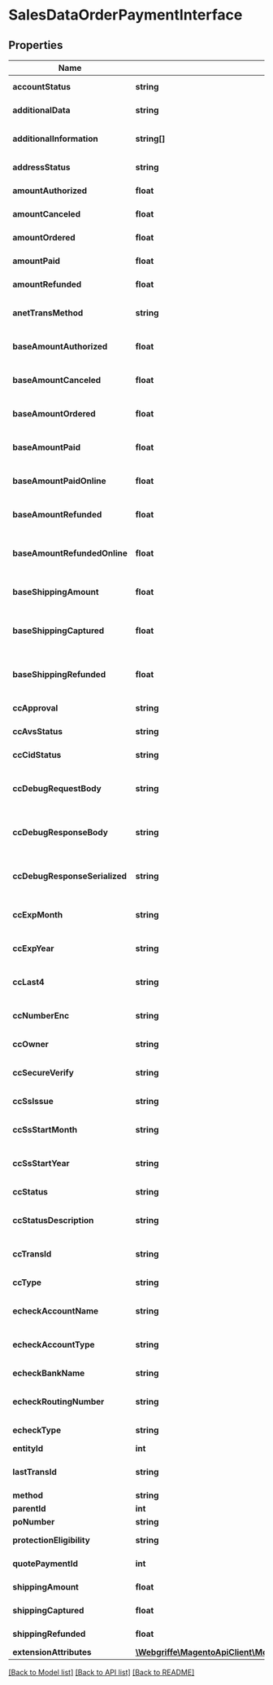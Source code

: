 # SalesDataOrderPaymentInterface

## Properties
Name | Type | Description | Notes
------------ | ------------- | ------------- | -------------
**accountStatus** | **string** | Account status. | 
**additionalData** | **string** | Additional data. | [optional] 
**additionalInformation** | **string[]** | Array of additional information. | 
**addressStatus** | **string** | Address status. | [optional] 
**amountAuthorized** | **float** | Amount authorized. | [optional] 
**amountCanceled** | **float** | Amount canceled. | [optional] 
**amountOrdered** | **float** | Amount ordered. | [optional] 
**amountPaid** | **float** | Amount paid. | [optional] 
**amountRefunded** | **float** | Amount refunded. | [optional] 
**anetTransMethod** | **string** | Anet transaction method. | [optional] 
**baseAmountAuthorized** | **float** | Base amount authorized. | [optional] 
**baseAmountCanceled** | **float** | Base amount canceled. | [optional] 
**baseAmountOrdered** | **float** | Base amount ordered. | [optional] 
**baseAmountPaid** | **float** | Base amount paid. | [optional] 
**baseAmountPaidOnline** | **float** | Base amount paid online. | [optional] 
**baseAmountRefunded** | **float** | Base amount refunded. | [optional] 
**baseAmountRefundedOnline** | **float** | Base amount refunded online. | [optional] 
**baseShippingAmount** | **float** | Base shipping amount. | [optional] 
**baseShippingCaptured** | **float** | Base shipping captured amount. | [optional] 
**baseShippingRefunded** | **float** | Base shipping refunded amount. | [optional] 
**ccApproval** | **string** | Credit card approval. | [optional] 
**ccAvsStatus** | **string** | Credit card avs status. | [optional] 
**ccCidStatus** | **string** | Credit card CID status. | [optional] 
**ccDebugRequestBody** | **string** | Credit card debug request body. | [optional] 
**ccDebugResponseBody** | **string** | Credit card debug response body. | [optional] 
**ccDebugResponseSerialized** | **string** | Credit card debug response serialized. | [optional] 
**ccExpMonth** | **string** | Credit card expiration month. | [optional] 
**ccExpYear** | **string** | Credit card expiration year. | [optional] 
**ccLast4** | **string** | Last four digits of the credit card. | 
**ccNumberEnc** | **string** | Encrypted credit card number. | [optional] 
**ccOwner** | **string** | Credit card number. | [optional] 
**ccSecureVerify** | **string** | Credit card secure verify. | [optional] 
**ccSsIssue** | **string** | Credit card SS issue. | [optional] 
**ccSsStartMonth** | **string** | Credit card SS start month. | [optional] 
**ccSsStartYear** | **string** | Credit card SS start year. | [optional] 
**ccStatus** | **string** | Credit card status. | [optional] 
**ccStatusDescription** | **string** | Credit card status description. | [optional] 
**ccTransId** | **string** | Credit card transaction ID. | [optional] 
**ccType** | **string** | Credit card type. | [optional] 
**echeckAccountName** | **string** | eCheck account name. | [optional] 
**echeckAccountType** | **string** | eCheck account type. | [optional] 
**echeckBankName** | **string** | eCheck bank name. | [optional] 
**echeckRoutingNumber** | **string** | eCheck routing number. | [optional] 
**echeckType** | **string** | eCheck type. | [optional] 
**entityId** | **int** | Entity ID. | [optional] 
**lastTransId** | **string** | Last transaction ID. | [optional] 
**method** | **string** | Method. | 
**parentId** | **int** | Parent ID. | [optional] 
**poNumber** | **string** | PO number. | [optional] 
**protectionEligibility** | **string** | Protection eligibility. | [optional] 
**quotePaymentId** | **int** | Quote payment ID. | [optional] 
**shippingAmount** | **float** | Shipping amount. | [optional] 
**shippingCaptured** | **float** | Shipping captured. | [optional] 
**shippingRefunded** | **float** | Shipping refunded. | [optional] 
**extensionAttributes** | [**\Webgriffe\MagentoApiClient\Model\SalesDataOrderPaymentExtensionInterface**](SalesDataOrderPaymentExtensionInterface.md) |  | [optional] 

[[Back to Model list]](../README.md#documentation-for-models) [[Back to API list]](../README.md#documentation-for-api-endpoints) [[Back to README]](../README.md)


